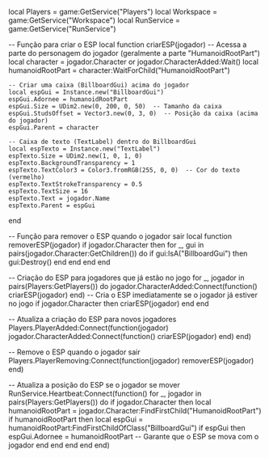 
local Players = game:GetService("Players")
local Workspace = game:GetService("Workspace")
local RunService = game:GetService("RunService")

-- Função para criar o ESP
local function criarESP(jogador)
    -- Acessa a parte do personagem do jogador (geralmente a parte "HumanoidRootPart")
    local character = jogador.Character or jogador.CharacterAdded:Wait()
    local humanoidRootPart = character:WaitForChild("HumanoidRootPart")

    -- Criar uma caixa (BillboardGui) acima do jogador
    local espGui = Instance.new("BillboardGui")
    espGui.Adornee = humanoidRootPart
    espGui.Size = UDim2.new(0, 200, 0, 50)  -- Tamanho da caixa
    espGui.StudsOffset = Vector3.new(0, 3, 0)  -- Posição da caixa (acima do jogador)
    espGui.Parent = character

    -- Caixa de texto (TextLabel) dentro do BillboardGui
    local espTexto = Instance.new("TextLabel")
    espTexto.Size = UDim2.new(1, 0, 1, 0)
    espTexto.BackgroundTransparency = 1
    espTexto.TextColor3 = Color3.fromRGB(255, 0, 0)  -- Cor do texto (vermelho)
    espTexto.TextStrokeTransparency = 0.5
    espTexto.TextSize = 16
    espTexto.Text = jogador.Name
    espTexto.Parent = espGui
end

-- Função para remover o ESP quando o jogador sair
local function removerESP(jogador)
    if jogador.Character then
        for _, gui in pairs(jogador.Character:GetChildren()) do
            if gui:IsA("BillboardGui") then
                gui:Destroy()
            end
        end
    end
end

-- Criação do ESP para jogadores que já estão no jogo
for _, jogador in pairs(Players:GetPlayers()) do
    jogador.CharacterAdded:Connect(function()
        criarESP(jogador)
    end)
    -- Cria o ESP imediatamente se o jogador já estiver no jogo
    if jogador.Character then
        criarESP(jogador)
    end
end

-- Atualiza a criação do ESP para novos jogadores
Players.PlayerAdded:Connect(function(jogador)
    jogador.CharacterAdded:Connect(function()
        criarESP(jogador)
    end)
end)

-- Remove o ESP quando o jogador sair
Players.PlayerRemoving:Connect(function(jogador)
    removerESP(jogador)
end)

-- Atualiza a posição do ESP se o jogador se mover
RunService.Heartbeat:Connect(function()
    for _, jogador in pairs(Players:GetPlayers()) do
        if jogador.Character then
            local humanoidRootPart = jogador.Character:FindFirstChild("HumanoidRootPart")
            if humanoidRootPart then
                local espGui = humanoidRootPart:FindFirstChildOfClass("BillboardGui")
                if espGui then
                    espGui.Adornee = humanoidRootPart  -- Garante que o ESP se mova com o jogador
                end
            end
        end
    end
end)
